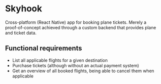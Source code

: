 # Skyhook

Cross-platform (React Native) app for booking plane tickets. Merely a proof-of-concept achieved through a
custom backend that provides plane and ticket data.

## Functional requirements

- List all applicable flights for a given destination
- Purchase tickets (although without an actual payment system)
- Get an overview of all booked flights, being able to cancel them when applicable